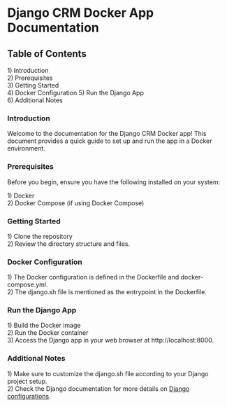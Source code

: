 <html>
<h1> Django CRM Docker App Documentation </h1>
<div>  
<h2>Table of Contents</h2>
<p>1) Introduction</br>
2) Prerequisites</br>
3) Getting Started</br>
4) Docker Configuration</b>
5) Run the Django App</br>
6) Additional Notes</p>
<div>
<h3>Introduction</h3>
Welcome to the documentation for the Django CRM Docker app! This document provides a quick guide to set up and run the app in a Docker environment.
</div>
<div>
<h3>Prerequisites</h3>
<p>Before you begin, ensure you have the following installed on your system:</p>
<p>1) Docker </br>
2) Docker Compose (if using Docker Compose)</p>
</div>
<div>
<h3>Getting Started</h3>
<p>1) Clone the repository </br>
2) Review the directory structure and files. </p>
</div>
<div>
<h3>Docker Configuration</h3>
<p>1) The Docker configuration is defined in the Dockerfile and docker-compose.yml. </br>
2) The django.sh file is mentioned as the entrypoint in the Dockerfile.</p>
</div>
<div>
<h3>Run the Django App</h3>
<p>1) Build the Docker image </br>
2) Run the Docker container </br>
3) Access the Django app in your web browser at http://localhost:8000. </p>
</div>
<div>
<h3>Additional Notes</h3>
1) Make sure to customize the django.sh file according to your Django project setup. </br>
2) Check the Django documentation for more details on <a href = https://django-configurations.readthedocs.io/en/stable/> Django configurations</a>.
</div>
</html>
